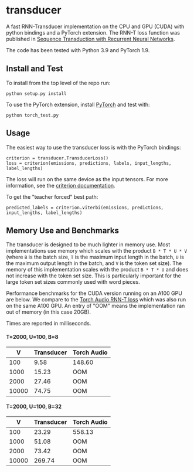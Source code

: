 # transducer

A fast RNN-Transducer implementation on the CPU and GPU (CUDA) with python
bindings and a PyTorch extension. The RNN-T loss function was published in
[Sequence Transduction with Recurrent Neural Networks](https://arxiv.org/abs/1211.3711).

The code has been tested with Python 3.9 and PyTorch 1.9.

## Install and Test

To install from the top level of the repo run:

```
python setup.py install
```

To use the PyTorch extension, install [PyTorch](http://pytorch.org/)
and test with:

```
python torch_test.py
```

## Usage

The easiest way to use the transducer loss is with the PyTorch bindings:

```
criterion = transducer.TransducerLoss()
loss = criterion(emissions, predictions, labels, input_lengths, label_lengths)
```

The loss will run on the same device as the input tensors. For more
information, see the [criterion
documentation](https://github.com/awni/transducer/blob/0d3187718653a26afe58cce00a804e27d0a01909/transducer/torch_binding.py#L60).

To get the "teacher forced" best path:

```
predicted_labels = criterion.viterbi(emissions, predictions, input_lengths, label_lengths)
```

## Memory Use and Benchmarks

The transducer is designed to be much lighter in memory use. Most
implementations use memory which scales with the product `B * T * U * V` (where
`B` is the batch size, `T` is the maximum input length in the batch, `U` is the
maximum output length in the batch, and `V` is the token set size). The memory
of this implementation scales with the product `B * T * U` and does not
increase with the token set size. This is particularly important for the large
token set sizes commonly used with word pieces.

Performance benchmarks for the CUDA version running on an A100 GPU are below.
We compare to the [Torch Audio RNN-T
loss](https://pytorch.org/audio/stable/functional.html#rnnt-loss) which was
also run on the same A100 GPU. An entry of "OOM" means the implementation ran
out of memory (in this case 20GB).

Times are reported in milliseconds. 

#### T=2000, U=100, B=8

| V     | Transducer | Torch Audio |
| ----- | ---------- | ----------- |
| 100   | 9.58       | 148.60      |
| 1000  | 15.23      | OOM         |
| 2000  | 27.46      | OOM         |
| 10000 | 74.75      | OOM         |

#### T=2000, U=100, B=32

| V     | Transducer | Torch Audio |
| ----- | ---------- | ----------- |
| 100   | 23.29      | 558.13      |
| 1000  | 51.08      | OOM         |
| 2000  | 73.42      | OOM         |
| 10000 | 269.74     | OOM         |

